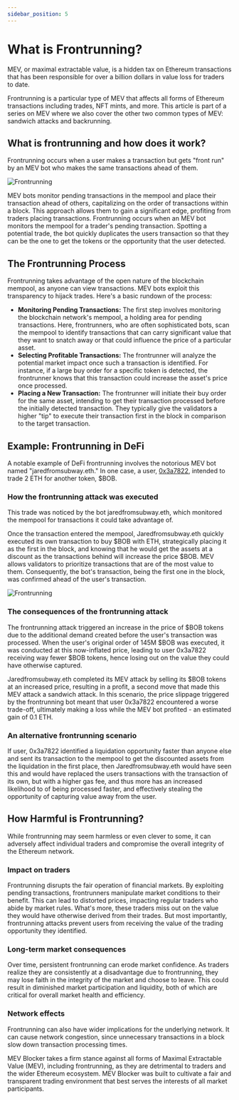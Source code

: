 ```yaml
---
sidebar_position: 5
---
```


# What is Frontrunning? 

MEV, or maximal extractable value, is a hidden tax on Ethereum transactions that has been responsible for over a billion dollars in value loss for traders to date.

Frontrunning is a particular type of MEV that affects all forms of Ethereum transactions including trades, NFT mints, and more. This article is part of a series on MEV where we also cover the other two common types of MEV: sandwich attacks and backrunning.

## What is frontrunning and how does it work?

Frontrunning occurs when a user makes a transaction but gets "front run" by an MEV bot who makes the same transactions ahead of them.

![Frontrunning](/img/mevblocker/Frontrunning_1.webp)

MEV bots monitor pending transactions in the mempool and place their transaction ahead of others, capitalizing on the order of transactions within a block. This approach allows them to gain a significant edge, profiting from traders placing transactions. Frontrunning occurs when an MEV bot monitors the mempool for a trader's pending transaction. Spotting a potential trade, the bot quickly duplicates the users transaction so that they can be the one to get the tokens or the opportunity that the user detected.

## The Frontrunning Process

Frontrunning takes advantage of the open nature of the blockchain mempool, as anyone can view transactions. MEV bots exploit this transparency to hijack trades. Here's a basic rundown of the process:

* **Monitoring Pending Transactions:** The first step involves monitoring the blockchain network's mempool, a holding area for pending transactions. Here, frontrunners, who are often sophisticated bots, scan the mempool to identify transactions that can carry significant value that they want to snatch away or that could influence the price of a particular asset.
* **Selecting Profitable Transactions:** The frontrunner will analyze the potential market impact once such a transaction is identified. For instance, if a large buy order for a specific token is detected, the frontrunner knows that this transaction could increase the asset's price once processed.
* **Placing a New Transaction:** The frontrunner will initiate their buy order for the same asset, intending to get their transaction processed before the initially detected transaction. They typically give the validators a higher "tip" to execute their transaction first in the block in comparison to the target transaction.


## Example: Frontrunning in DeFi
A notable example of DeFi frontrunning involves the notorious MEV bot named "jaredfromsubway.eth." In one case, a user, [0x3a7822](https://zeromev.org/block?num=17508508), intended to trade 2 ETH for another token, $BOB.

### How the frontrunning attack was executed

This trade was noticed by the bot jaredfromsubway.eth, which monitored the mempool for transactions it could take advantage of.

Once the transaction entered the mempool, Jaredfromsubway.eth quickly executed its own transaction to buy \$BOB with ETH, strategically placing it as the first in the block, and knowing that he would get the assets at a discount as the transactions behind will increase the price \$BOB. MEV allows validators to prioritize transactions that are of the most value to them. Consequently, the bot's transaction, being the first one in the block, was confirmed ahead of the user's transaction.

![Frontrunning](/img/mevblocker/Frontrunning_2.webp)

### The consequences of the frontrunning attack

The frontrunning attack triggered an increase in the price of \$BOB tokens due to the additional demand created before the user's transaction was processed. When the user's original order of 145M \$BOB was executed, it was conducted at this now-inflated price, leading to user 0x3a7822 receiving way fewer \$BOB tokens, hence losing out on the value they could have otherwise captured.

Jaredfromsubway.eth completed its MEV attack by selling its \$BOB tokens at an increased price, resulting in a profit, a second move that made this MEV attack a sandwich attack. In this scenario, the price slippage triggered by the frontrunning bot meant that user 0x3a7822 encountered a worse trade-off, ultimately making a loss while the MEV bot profited - an estimated gain of 0.1 ETH.

### An alternative frontrunning scenario

If user, 0x3a7822 identified a liquidation opportunity faster than anyone else and sent its transaction to the mempool to get the discounted assets from the liquidation in the first place, then Jaredfromsubway.eth would have seen this and would have replaced the users transactions with the transaction of its own, but with a higher gas fee, and thus more has an increased likelihood to of being processed faster, and effectively stealing the opportunity of capturing value away from the user.

## How Harmful is Frontrunning?

While frontrunning may seem harmless or even clever to some, it can adversely affect individual traders and compromise the overall integrity of the Ethereum network.

### Impact on traders

Frontrunning disrupts the fair operation of financial markets. By exploiting pending transactions, frontrunners manipulate market conditions to their benefit. This can lead to distorted prices, impacting regular traders who abide by market rules. What's more, these traders miss out on the value they would have otherwise derived from their trades. But most importantly, frontrunning attacks prevent users from receiving the value of the trading opportunity they identified.

### Long-term market consequences

Over time, persistent frontrunning can erode market confidence. As traders realize they are consistently at a disadvantage due to frontrunning, they may lose faith in the integrity of the market and choose to leave. This could result in diminished market participation and liquidity, both of which are critical for overall market health and efficiency.

### Network effects

Frontrunning can also have wider implications for the underlying network. It can cause network congestion, since unnecessary transactions in a block slow down transaction processing times.

MEV Blocker takes a firm stance against all forms of Maximal Extractable Value (MEV), including frontrunning, as they are detrimental to traders and the wider Ethereum ecosystem. MEV Blocker was built to cultivate a fair and transparent trading environment that best serves the interests of all market participants.

